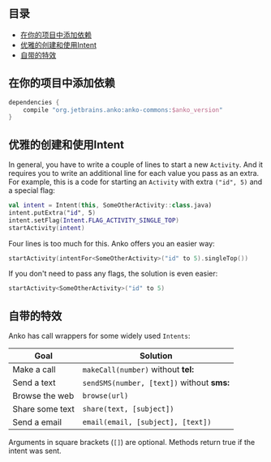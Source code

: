## 目录

* [在你的项目中添加依赖](#在你的项目中添加依赖)
* [优雅的创建和使用Intent](#优雅的创建和使用Intent)
* [自带的特效](#自带的特效)

## 在你的项目中添加依赖

```groovy
dependencies {
    compile "org.jetbrains.anko:anko-commons:$anko_version"
}
```
## 优雅的创建和使用Intent

In general, you have to write a couple of lines to start a new `Activity`. And it requires you to write an additional line for each value you pass as an extra. For example, this is a code for starting an `Activity` with extra `("id", 5)` and a special flag:

```kotlin
val intent = Intent(this, SomeOtherActivity::class.java)
intent.putExtra("id", 5)
intent.setFlag(Intent.FLAG_ACTIVITY_SINGLE_TOP)
startActivity(intent)
```

Four lines is too much for this. Anko offers you an easier way:

```kotlin
startActivity(intentFor<SomeOtherActivity>("id" to 5).singleTop())
```

If you don't need to pass any flags, the solution is even easier:

```kotlin
startActivity<SomeOtherActivity>("id" to 5)
```

## 自带的特效

Anko has call wrappers for some widely used `Intents`:

Goal                | Solution
--------------------|---------
Make a call         | `makeCall(number)` without **tel:**
Send a text         | `sendSMS(number, [text])` without **sms:**
Browse the web      | `browse(url)`
Share some text     | `share(text, [subject])`
Send a email        | `email(email, [subject], [text])`

Arguments in square brackets (`[]`) are optional. Methods return true if the intent was sent.
